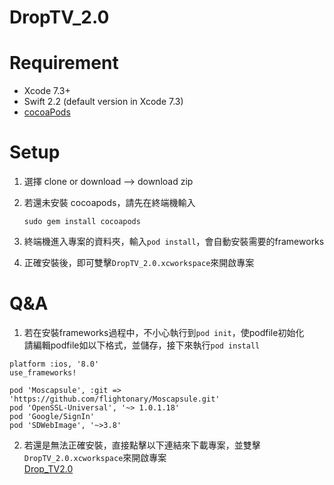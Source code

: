 # DropTV_2.0
# Requirement
*   Xcode 7.3+
*   Swift 2.2 (default version in Xcode 7.3)
*   [cocoaPods](https://cocoapods.org/)

# Setup
1. 選擇 clone or download --> download zip
2. 若還未安裝 cocoapods，請先在終端機輸入

    `sudo gem install cocoapods`
3. 終端機進入專案的資料夾，輸入`pod install`，會自動安裝需要的frameworks
4. 正確安裝後，即可雙擊`DropTV_2.0.xcworkspace`來開啟專案

# Q&A
1. 若在安裝frameworks過程中，不小心執行到`pod init`，使podfile初始化  
請編輯podfile如以下格式，並儲存，接下來執行`pod install`
  ```
  platform :ios, '8.0'
  use_frameworks!

  pod 'Moscapsule', :git => 'https://github.com/flightonary/Moscapsule.git'
  pod 'OpenSSL-Universal', '~> 1.0.1.18'
  pod 'Google/SignIn'
  pod 'SDWebImage', '~>3.8'
  ```
2. 若還是無法正確安裝，直接點擊以下連結來下載專案，並雙擊`DropTV_2.0.xcworkspace`來開啟專案  
[Drop_TV2.0](https://drive.google.com/file/d/0B3aw3gNoYvlhWnJvTGYxcGl0aU0/view?usp=sharing)
